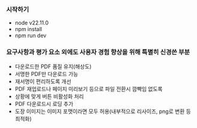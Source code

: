 ### 시작하기

- node v22.11.0
- npm install
- npm run dev

### 요구사항과 평가 요소 외에도 사용자 경험 향상을 위해 특별히 신경쓴 부분

- 다운로드한 PDF 품질 유지(해상도)
- 서명한 PDF만 다운로드 가능
- 재서명이 편리하도록 개선
- PDF 재업로드나 페이지 미리보기 등으로 파일 전환시 깜빡임 없도록
- 상황에 맞게 버튼 비활성화 처리
- PDF 다운로드시 로딩 추가
- 도장 이미지는 이미지 포맷이라면 모두 허용(내부적으로 리사이즈, png로 변환 등 최적화)
